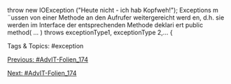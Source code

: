 throw new IOException ("Heute nicht - ich hab Kopfweh!");
Exceptions m ¨ussen von einer Methode an den Aufrufer weitergereicht werd en, d.h.
sie werden im Interface der entsprechenden Methode deklari ert
public method( ... ) throws exceptionType1, exceptionType 2,...
{

   Tags & Topics:
   #exception

[Previous: #AdvIT-Folien_174](AdvIT-Folien_174.md)

[Next: #AdvIT-Folien_174](AdvIT-Folien_174.md)